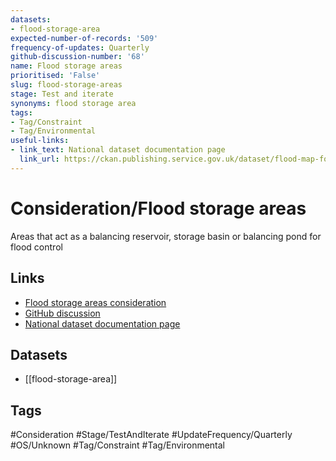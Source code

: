```yaml
---
datasets:
- flood-storage-area
expected-number-of-records: '509'
frequency-of-updates: Quarterly
github-discussion-number: '68'
name: Flood storage areas
prioritised: 'False'
slug: flood-storage-areas
stage: Test and iterate
synonyms: flood storage area
tags:
- Tag/Constraint
- Tag/Environmental
useful-links:
- link_text: National dataset documentation page
  link_url: https://ckan.publishing.service.gov.uk/dataset/flood-map-for-planning-rivers-and-sea-flood-storage-areas
---
```


# Consideration/Flood storage areas

Areas that act as a balancing reservoir, storage basin or balancing pond for flood control

## Links

* [Flood storage areas consideration](https://design.planning.data.gov.uk/planning-consideration/flood-storage-areas)
* [GitHub discussion](https://github.com/digital-land/data-standards-backlog/discussions/68)
* [National dataset documentation page](https://ckan.publishing.service.gov.uk/dataset/flood-map-for-planning-rivers-and-sea-flood-storage-areas)

## Datasets

* [[flood-storage-area]]

## Tags

#Consideration #Stage/TestAndIterate #UpdateFrequency/Quarterly #OS/Unknown #Tag/Constraint #Tag/Environmental